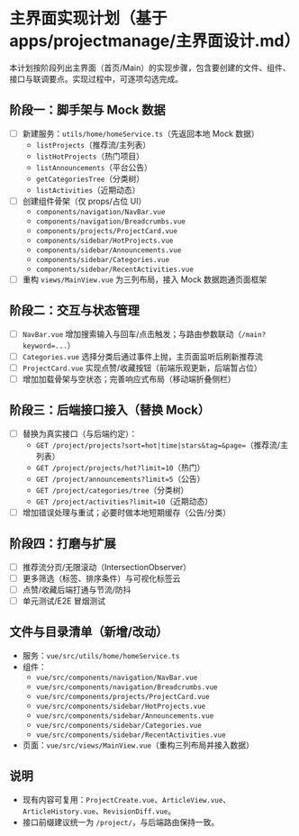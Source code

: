 # 主界面实现计划（基于 apps/projectmanage/主界面设计.md）

本计划按阶段列出主界面（首页/Main）的实现步骤，包含要创建的文件、组件、接口与联调要点。实现过程中，可逐项勾选完成。

## 阶段一：脚手架与 Mock 数据
- [ ] 新建服务：`utils/home/homeService.ts`（先返回本地 Mock 数据）
  - `listProjects`（推荐流/主列表）
  - `listHotProjects`（热门项目）
  - `listAnnouncements`（平台公告）
  - `getCategoriesTree`（分类树）
  - `listActivities`（近期动态）
- [ ] 创建组件骨架（仅 props/占位 UI）
  - `components/navigation/NavBar.vue`
  - `components/navigation/Breadcrumbs.vue`
  - `components/projects/ProjectCard.vue`
  - `components/sidebar/HotProjects.vue`
  - `components/sidebar/Announcements.vue`
  - `components/sidebar/Categories.vue`
  - `components/sidebar/RecentActivities.vue`
- [ ] 重构 `views/MainView.vue` 为三列布局，接入 Mock 数据跑通页面框架

## 阶段二：交互与状态管理
- [ ] `NavBar.vue` 增加搜索输入与回车/点击触发；与路由参数联动（`/main?keyword=...`）
- [ ] `Categories.vue` 选择分类后通过事件上抛，主页面监听后刷新推荐流
- [ ] `ProjectCard.vue` 实现点赞/收藏按钮（前端乐观更新，后端暂占位）
- [ ] 增加加载骨架与空状态；完善响应式布局（移动端折叠侧栏）

## 阶段三：后端接口接入（替换 Mock）
- [ ] 替换为真实接口（与后端约定）：
  - `GET /project/projects?sort=hot|time|stars&tag=&page=`（推荐流/主列表）
  - `GET /project/projects/hot?limit=10`（热门）
  - `GET /project/announcements?limit=5`（公告）
  - `GET /project/categories/tree`（分类树）
  - `GET /project/activities?limit=10`（近期动态）
- [ ] 增加错误处理与重试；必要时做本地短期缓存（公告/分类）

## 阶段四：打磨与扩展
- [ ] 推荐流分页/无限滚动（IntersectionObserver）
- [ ] 更多筛选（标签、排序条件）与可视化标签云
- [ ] 点赞/收藏后端打通与节流/防抖
- [ ] 单元测试/E2E 冒烟测试

## 文件与目录清单（新增/改动）
- 服务：`vue/src/utils/home/homeService.ts`
- 组件：
  - `vue/src/components/navigation/NavBar.vue`
  - `vue/src/components/navigation/Breadcrumbs.vue`
  - `vue/src/components/projects/ProjectCard.vue`
  - `vue/src/components/sidebar/HotProjects.vue`
  - `vue/src/components/sidebar/Announcements.vue`
  - `vue/src/components/sidebar/Categories.vue`
  - `vue/src/components/sidebar/RecentActivities.vue`
- 页面：`vue/src/views/MainView.vue`（重构三列布局并接入数据）

## 说明
- 现有内容可复用：`ProjectCreate.vue`、`ArticleView.vue`、`ArticleHistory.vue`、`RevisionDiff.vue`。
- 接口前缀建议统一为 `/project/`，与后端路由保持一致。

